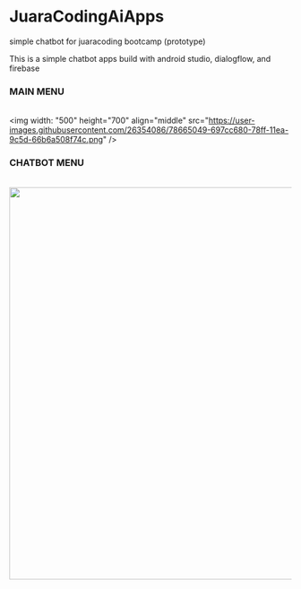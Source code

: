 # JuaraCodingAiApps
simple chatbot for juaracoding bootcamp (prototype)

This is a simple chatbot apps build with android studio, dialogflow, and firebase

### MAIN MENU

<br><img 
  width: "500" height="700" align="middle" src="https://user-images.githubusercontent.com/26354086/78665049-697cc680-78ff-11ea-9c5d-66b6a508f74c.png" /><br>


### CHATBOT MENU

<br>
<img 
  width: "500" height="700" align="middle" src="https://user-images.githubusercontent.com/26354086/78665097-78637900-78ff-11ea-941b-1da1f9ff5529.png" /><br>

